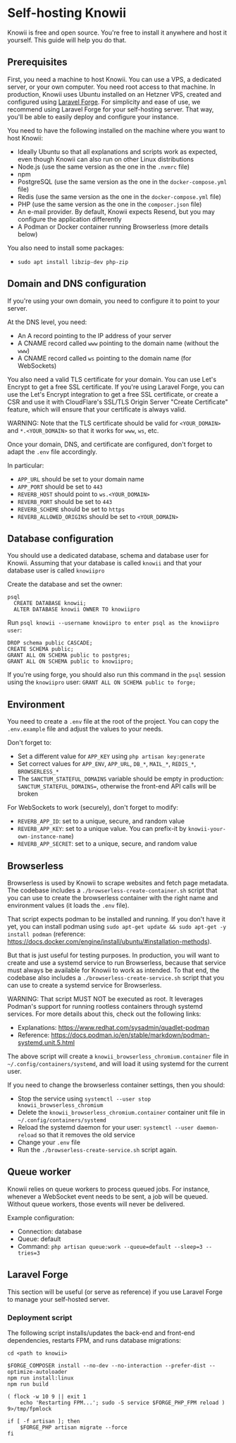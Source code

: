 # Self-hosting Knowii

Knowii is free and open source. You're free to install it anywhere and host it yourself. This guide will help you do that.

## Prerequisites

First, you need a machine to host Knowii. You can use a VPS, a dedicated server, or your own computer. You need root access to that machine. In production, Knowii uses Ubuntu installed on an Hetzner VPS, created and configured using [Laravel Forge](https://forge.laravel.com/). For simplicity and ease of use, we recommend using Laravel Forge for your self-hosting server. That way, you'll be able to easily deploy and configure your instance.

You need to have the following installed on the machine where you want to host Knowii:

- Ideally Ubuntu so that all explanations and scripts work as expected, even though Knowii can also run on other Linux distributions
- Node.js (use the same version as the one in the `.nvmrc` file)
- npm
- PostgreSQL (use the same version as the one in the `docker-compose.yml` file)
- Redis (use the same version as the one in the `docker-compose.yml` file)
- PHP (use the same version as the one in the `composer.json` file)
- An e-mail provider. By default, Knowii expects Resend, but you may configure the application differently
- A Podman or Docker container running Browserless (more details below)

You also need to install some packages:

- `sudo apt install libzip-dev php-zip`

## Domain and DNS configuration

If you're using your own domain, you need to configure it to point to your server.

At the DNS level, you need:

- An A record pointing to the IP address of your server
- A CNAME record called `www` pointing to the domain name (without the `www`)
- A CNAME record called `ws` pointing to the domain name (for WebSockets)

You also need a valid TLS certificate for your domain. You can use Let's Encrypt to get a free SSL certificate. If you're using Laravel Forge, you can use the Let's Encrypt integration to get a free SSL certificate, or create a CSR and use it with CloudFlare's SSL/TLS Origin Server "Create Certificate" feature, which will ensure that your certificate is always valid.

WARNING: Note that the TLS certificate should be valid for `<YOUR_DOMAIN>` and `*.<YOUR_DOMAIN>` so that it works for `www`, `ws`, etc.

Once your domain, DNS, and certificate are configured, don't forget to adapt the `.env` file accordingly.

In particular:

- `APP_URL` should be set to your domain name
- `APP_PORT` should be set to `443`
- `REVERB_HOST` should point to `ws.<YOUR_DOMAIN>`
- `REVERB_PORT` should be set to `443`
- `REVERB_SCHEME` should be set to `https`
- `REVERB_ALLOWED_ORIGINS` should be set to `<YOUR_DOMAIN>`

## Database configuration

You should use a dedicated database, schema and database user for Knowii. Assuming that your database is called `knowii` and that your database user is called `knowiipro`

Create the database and set the owner:

```
psql
  CREATE DATABASE knowii;
  ALTER DATABASE knowii OWNER TO knowiipro
```

Run `psql knowii --username knowiipro to enter psql as the knowiipro user`:

```
DROP schema public CASCADE;
CREATE SCHEMA public;
GRANT ALL ON SCHEMA public to postgres;
GRANT ALL ON SCHEMA public to knowiipro;
```

If you're using forge, you should also run this command in the `psql` session using the `knowiipro` user: `GRANT ALL ON SCHEMA public to forge;`

## Environment

You need to create a `.env` file at the root of the project. You can copy the `.env.example` file and adjust the values to your needs.

Don't forget to:

- Set a different value for `APP_KEY` using `php artisan key:generate`
- Set correct values for `APP_ENV`, `APP_URL`, `DB_*`, `MAIL_*`, `REDIS_*`, `BROWSERLESS_*`
- The `SANCTUM_STATEFUL_DOMAINS` variable should be empty in production: `SANCTUM_STATEFUL_DOMAINS=`, otherwise the front-end API calls will be broken

For WebSockets to work (securely), don't forget to modify:

- `REVERB_APP_ID`: set to a unique, secure, and random value
- `REVERB_APP_KEY`: set to a unique value. You can prefix-it by `knowii-your-own-instance-name`)
- `REVERB_APP_SECRET`: set to a unique, secure, and random value

## Browserless

Browserless is used by Knowii to scrape websites and fetch page metadata. The codebase includes a `./browserless-create-container.sh` script that you can use to create the browserless container with the right name and environment values (it loads the `.env` file).

That script expects podman to be installed and running. If you don't have it yet, you can install podman using `sudo apt-get update && sudo apt-get -y install podman` (reference: https://docs.docker.com/engine/install/ubuntu/#installation-methods).

But that is just useful for testing purposes. In production, you will want to create and use a systemd service to run Browserless, because that service must always be available for Knowii to work as intended.
To that end, the codebase also includes a `./browserless-create-service.sh` script that you can use to create a systemd service for Browserless.

WARNING: That script MUST NOT be executed as root. It leverages Podman's support for running rootless containers through systemd services. For more details about this, check out the following links:

- Explanations: https://www.redhat.com/sysadmin/quadlet-podman
- Reference: https://docs.podman.io/en/stable/markdown/podman-systemd.unit.5.html

The above script will create a `knowii_browserless_chromium.container` file in `~/.config/containers/systemd`, and will load it using systemd for the current user.

If you need to change the browserless container settings, then you should:

- Stop the service using `systemctl --user stop knowii_browserless_chromium`
- Delete the `knowii_browserless_chromium.container` container unit file in `~/.config/containers/systemd`
- Reload the systemd daemon for your user: `systemctl --user daemon-reload` so that it removes the old service
- Change your `.env` file
- Run the `./browserless-create-service.sh` script again.

## Queue worker

Knowii relies on queue workers to process queued jobs. For instance, whenever a WebSocket event needs to be sent, a job will be queued. Without queue workers, those events will never be delivered.

Example configuration:

- Connection: database
- Queue: default
- Command: `php artisan queue:work --queue=default --sleep=3 --tries=3`

## Laravel Forge

This section will be useful (or serve as reference) if you use Laravel Forge to manage your self-hosted server.

### Deployment script

The following script installs/updates the back-end and front-end dependencies, restarts FPM, and runs database migrations:

```
cd <path to knowii>

$FORGE_COMPOSER install --no-dev --no-interaction --prefer-dist --optimize-autoloader
npm run install:linux
npm run build

( flock -w 10 9 || exit 1
    echo 'Restarting FPM...'; sudo -S service $FORGE_PHP_FPM reload ) 9>/tmp/fpmlock

if [ -f artisan ]; then
    $FORGE_PHP artisan migrate --force
fi
```
